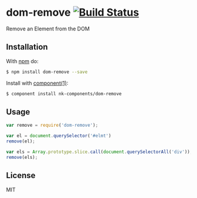 # dom-remove [![Build Status](https://travis-ci.org/nk-components/array-remove.svg)](https://travis-ci.org/nk-components/array-remove)

Remove an Element from the DOM

## Installation

With [npm](http://npmjs.org) do:

```bash
$ npm install dom-remove --save
```
Install with [component(1)](http://component.io):

```bash
$ component install nk-components/dom-remove
```

## Usage

```js
var remove = require('dom-remove');

var el = document.querySelector('#elmt')
remove(el);

var els = Array.prototype.slice.call(document.querySelectorAll('div'));
remove(els);
```

## License

MIT
